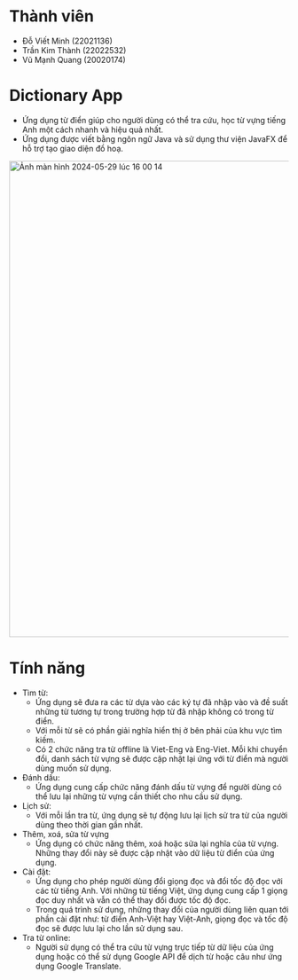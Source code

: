 
# Thành viên
- Đỗ Viết Minh (22021136)
- Trần Kim Thành (22022532)
- Vũ Mạnh Quang (20020174)
# Dictionary App
- Ứng dụng từ điển giúp cho người dùng có thể tra cứu, học từ vựng tiếng Anh một cách nhanh và hiệu quả nhất.
- Ứng dụng được viết bằng ngôn ngữ Java và sử dụng thư viện JavaFX để hỗ trợ tạo giao diện đồ hoạ.

<img width="859" alt="Ảnh màn hình 2024-05-29 lúc 16 00 14" src="https://github.com/anhhatdau2004/Dictionary/assets/135736220/6d4cd5fd-8202-4031-9ff1-9f22143cc90b">

# Tính năng
- Tìm từ:
    - Ứng dụng sẽ đưa ra các từ dựa vào các ký tự đã nhập vào và đề suất những từ tương tự trong trường hợp từ đã nhập không có trong từ điển.
    - Với mỗi từ sẽ có phần giải nghĩa hiển thị ở bên phải của khu vực tìm kiếm.
    - Có 2 chức năng tra từ offline là Viet-Eng và Eng-Viet. Mỗi khi chuyển đổi, danh sách từ vựng sẽ được cập nhật lại ứng với từ điển mà người dùng muốn sử dụng.
- Đánh dấu:
    - Ứng dụng cung cấp chức năng đánh dấu từ vựng để người dùng có thể lưu lại những từ vựng cần thiết cho nhu cầu sử dụng.
- Lịch sử:
    - Với mỗi lần tra từ, ứng dụng sẽ tự động lưu lại lịch sử tra từ của người dùng theo thời gian gần nhất.
- Thêm, xoá, sửa từ vựng
    - Ứng dụng có chức năng thêm, xoá hoặc sửa lại nghĩa của từ vựng. Những thay đổi này sẽ được cập nhật vào dữ liệu từ điển của ứng dụng.
- Cài đặt:
    - Ứng dụng cho phép người dùng đổi giọng đọc và đổi tốc độ đọc với các từ tiếng Anh. Với những từ tiếng Việt, ứng dụng cung cấp 1 giọng đọc duy nhất và vẫn có thể thay đổi được tốc độ đọc.
    - Trong quá trình sử dụng, những thay đổi của người dùng liên quan tới phần cài đặt như: từ điển Anh-Việt hay Việt-Anh, giọng đọc và tốc độ đọc sẽ được lưu lại cho lần sử dụng sau.
- Tra từ online:
    - Người sử dụng có thể tra cứu từ vựng trực tiếp từ dữ liệu của ứng dụng hoặc có thể sử dụng Google API để dịch từ hoặc câu như ứng dụng Google Translate.
